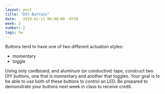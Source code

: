 ```yaml
---
layout: post
title: "DIY Buttons"
date:   2019-01-11 06:00:00 -0750
week: 2
number: 2
tags: hw
---
```


Buttons tend to have one of two different actuation styles:

* momentary
* toggle

Using only cardboard, and aluminum (or conductive) tape, construct two DIY buttons, one that is momentary and another that toggles. Your goal is to be able to use both of these buttons to control an LED. Be prepared to demonstrate your buttons next week in class to receive credit.
